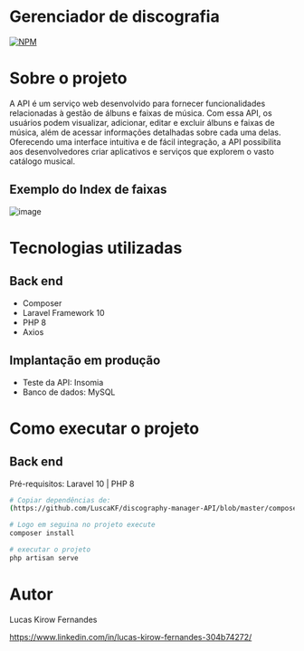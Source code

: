 # Gerenciador de discografia
[![NPM](https://img.shields.io/npm/l/react)](https://github.com/devsuperior/sds1-wmazoni/blob/master/LICENSE) 

# Sobre o projeto

A API é um serviço web desenvolvido para fornecer funcionalidades relacionadas à gestão de álbuns e faixas de música. Com essa API, os usuários podem visualizar, adicionar, editar e excluir álbuns e faixas de música, além de acessar informações detalhadas sobre cada uma delas. Oferecendo uma interface intuitiva e de fácil integração, a API possibilita aos desenvolvedores criar aplicativos e serviços que explorem o vasto catálogo musical.

## Exemplo do Index de faixas
![image](https://github.com/LuscaKF/discography-manager-API/assets/62342102/a142787a-387f-4d09-a290-684b95a93e96)

# Tecnologias utilizadas
## Back end
- Composer
- Laravel Framework 10
- PHP 8
- Axios
## Implantação em produção
- Teste da API: Insomia
- Banco de dados: MySQL

# Como executar o projeto

## Back end
Pré-requisitos: Laravel 10 | PHP 8

```bash
# Copiar dependências de:
(https://github.com/LuscaKF/discography-manager-API/blob/master/composer.json)

# Logo em seguina no projeto execute
composer install

# executar o projeto
php artisan serve
```
# Autor

Lucas Kirow Fernandes

https://www.linkedin.com/in/lucas-kirow-fernandes-304b74272/
